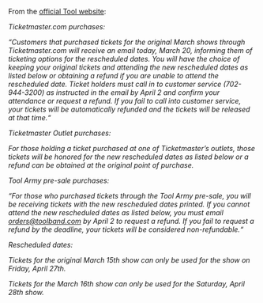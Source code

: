 From the [official Tool website](http://www.toolband.com):

*Ticketmaster.com purchases:*

*“Customers that purchased tickets for the original March shows through Ticketmaster.com will receive an email today, March 20, informing them of ticketing options for the rescheduled dates. You will have the choice of keeping your original tickets and attending the new rescheduled dates as listed below or obtaining a refund if you are unable to attend the rescheduled date. Ticket holders must call in to customer service (702-944-3200) as instructed in the email by April 2 and confirm your attendance or request a refund. If you fail to call into customer service, your tickets will be automatically refunded and the tickets will be released at that time.“*

*Ticketmaster Outlet purchases:*

*For those holding a ticket purchased at one of Ticketmaster’s outlets, those tickets will be honored for the new rescheduled dates as listed below or a refund can be obtained at the original point of purchase.*

*Tool Army pre-sale purchases:*

*“For those who purchased tickets through the Tool Army pre-sale, you will be receiving tickets with the new rescheduled dates printed. If you cannot attend the new rescheduled dates as listed below, you must email orders@toolband.com by April 2 to request a refund. If you fail to request a refund by the deadline, your tickets will be considered non-refundable.“*

*Rescheduled dates:*

*Tickets for the original March 15th show can only be used for the show on Friday, April 27th.*

*Tickets for the March 16th show can only be used for the Saturday, April 28th show.*